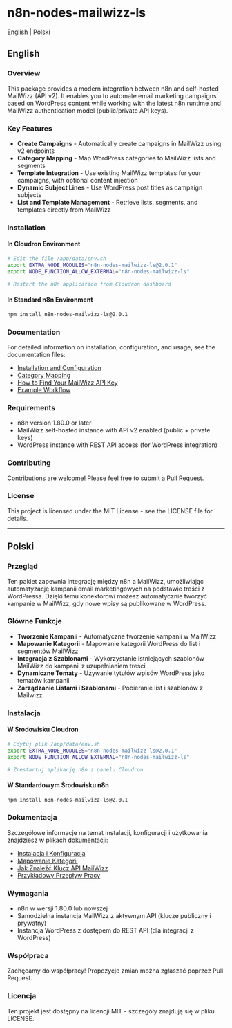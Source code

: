 # n8n-nodes-mailwizz-ls

[English](#english) | [Polski](#polski)

<a name="english"></a>
## English

### Overview

This package provides a modern integration between n8n and self-hosted MailWizz (API v2). It enables you to automate email marketing campaigns based on WordPress content while working with the latest n8n runtime and MailWizz authentication model (public/private API keys).

### Key Features

- **Create Campaigns** - Automatically create campaigns in MailWizz using v2 endpoints
- **Category Mapping** - Map WordPress categories to MailWizz lists and segments
- **Template Integration** - Use existing MailWizz templates for your campaigns, with optional content injection
- **Dynamic Subject Lines** - Use WordPress post titles as campaign subjects
- **List and Template Management** - Retrieve lists, segments, and templates directly from MailWizz

### Installation

#### In Cloudron Environment

```bash
# Edit the file /app/data/env.sh
export EXTRA_NODE_MODULES="n8n-nodes-mailwizz-ls@2.0.1"
export NODE_FUNCTION_ALLOW_EXTERNAL="n8n-nodes-mailwizz-ls"

# Restart the n8n application from Cloudron dashboard
```

#### In Standard n8n Environment

```bash
npm install n8n-nodes-mailwizz-ls@2.0.1
```

### Documentation

For detailed information on installation, configuration, and usage, see the documentation files:

- [Installation and Configuration](docs/installation.md)
- [Category Mapping](docs/category-mapping.md)
- [How to Find Your MailWizz API Key](docs/api-key-info.md)
- [Example Workflow](docs/workflow-example.md)

### Requirements

- n8n version 1.80.0 or later
- MailWizz self-hosted instance with API v2 enabled (public + private keys)
- WordPress instance with REST API access (for WordPress integration)

### Contributing

Contributions are welcome! Please feel free to submit a Pull Request.

### License

This project is licensed under the MIT License - see the LICENSE file for details.

---

<a name="polski"></a>
## Polski

### Przegląd

Ten pakiet zapewnia integrację między n8n a MailWizz, umożliwiając automatyzację kampanii email marketingowych na podstawie treści z WordPressa. Dzięki temu konektorowi możesz automatycznie tworzyć kampanie w MailWizz, gdy nowe wpisy są publikowane w WordPress.

### Główne Funkcje

- **Tworzenie Kampanii** - Automatyczne tworzenie kampanii w MailWizz
- **Mapowanie Kategorii** - Mapowanie kategorii WordPress do list i segmentów MailWizz
- **Integracja z Szablonami** - Wykorzystanie istniejących szablonów MailWizz do kampanii z uzupełnianiem treści
- **Dynamiczne Tematy** - Używanie tytułów wpisów WordPress jako tematów kampanii
- **Zarządzanie Listami i Szablonami** - Pobieranie list i szablonów z Mailwizz

### Instalacja

#### W Środowisku Cloudron

```bash
# Edytuj plik /app/data/env.sh
export EXTRA_NODE_MODULES="n8n-nodes-mailwizz-ls@2.0.1"
export NODE_FUNCTION_ALLOW_EXTERNAL="n8n-nodes-mailwizz-ls"

# Zrestartuj aplikację n8n z panelu Cloudron
```

#### W Standardowym Środowisku n8n

```bash
npm install n8n-nodes-mailwizz-ls@2.0.1
```

### Dokumentacja

Szczegółowe informacje na temat instalacji, konfiguracji i użytkowania znajdziesz w plikach dokumentacji:

- [Instalacja i Konfiguracja](docs/installation.md)
- [Mapowanie Kategorii](docs/category-mapping.md)
- [Jak Znaleźć Klucz API MailWizz](docs/api-key-info.md)
- [Przykładowy Przepływ Pracy](docs/workflow-example.md)

### Wymagania

- n8n w wersji 1.80.0 lub nowszej
- Samodzielna instancja MailWizz z aktywnym API (klucze publiczny i prywatny)
- Instancja WordPress z dostępem do REST API (dla integracji z WordPress)

### Współpraca

Zachęcamy do współpracy! Propozycje zmian można zgłaszać poprzez Pull Request.

### Licencja

Ten projekt jest dostępny na licencji MIT - szczegóły znajdują się w pliku LICENSE.
